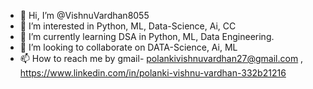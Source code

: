 - 👋 Hi, I’m @VishnuVardhan8055
- 👀 I’m interested in Python, ML, Data-Science, Ai, CC
- 🌱 I’m currently learning DSA in Python, ML, Data Engineering.
- 💞️ I’m looking to collaborate on DATA-Science, Ai, ML
- 📫 How to reach me by gmail- polankivishnuvardhan27@gmail.com  , https://www.linkedin.com/in/polanki-vishnu-vardhan-332b21216

<!---
VishnuVardhan8055/VishnuVardhan8055 is a ✨ special ✨ repository because its `README.md` (this file) appears on your GitHub profile.
You can click the Preview link to take a look at your changes.
--->
